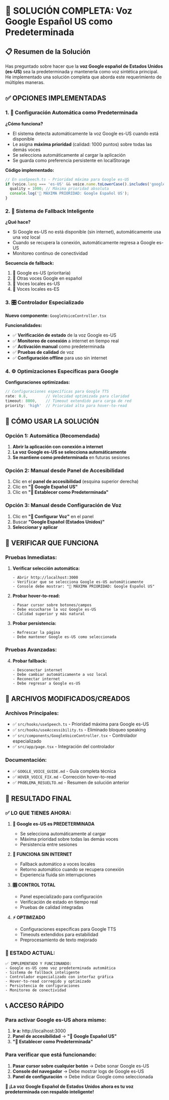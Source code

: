 # 🎉 SOLUCIÓN COMPLETA: Voz Google Español US como Predeterminada

## 📋 Resumen de la Solución

Has preguntado sobre hacer que la **voz Google español de Estados Unidos (es-US)** sea la predeterminada y mantenerla como voz sintética principal. He implementado una solución completa que aborda este requerimiento de múltiples maneras.

## ✅ OPCIONES IMPLEMENTADAS

### 1. 🌟 **Configuración Automática como Predeterminada**

**¿Cómo funciona?**
- El sistema detecta automáticamente la voz Google es-US cuando está disponible
- Le asigna **máxima prioridad** (calidad: 1000 puntos) sobre todas las demás voces
- Se selecciona automáticamente al cargar la aplicación
- Se guarda como preferencia persistente en localStorage

**Código implementado:**
```typescript
// En useSpeech.ts - Prioridad máxima para Google es-US
if (voice.lang === 'es-US' && voice.name.toLowerCase().includes('google')) {
  quality = 1000; // Máxima prioridad absoluta
  console.log('🌟 MÁXIMA PRIORIDAD: Google Español US');
}
```

### 2. 🔄 **Sistema de Fallback Inteligente**

**¿Qué hace?**
- Si Google es-US no está disponible (sin internet), automáticamente usa una voz local
- Cuando se recupera la conexión, automáticamente regresa a Google es-US
- Monitoreo continuo de conectividad

**Secuencia de fallback:**
1. 🥇 Google es-US (prioritaria)
2. 🥈 Otras voces Google en español
3. 🥉 Voces locales es-US
4. 🏃 Voces locales es-ES

### 3. 🎛️ **Controlador Especializado**

**Nuevo componente:** `GoogleVoiceController.tsx`

**Funcionalidades:**
- ✅ **Verificación de estado** de la voz Google es-US
- ✅ **Monitoreo de conexión** a internet en tiempo real
- ✅ **Activación manual** como predeterminada
- ✅ **Pruebas de calidad** de voz
- ✅ **Configuración offline** para uso sin internet

### 4. ⚙️ **Optimizaciones Específicas para Google**

**Configuraciones optimizadas:**
```typescript
// Configuraciones específicas para Google TTS
rate: 0.8,        // Velocidad optimizada para claridad
timeout: 8000,    // Timeout extendido para carga de red
priority: 'high'  // Prioridad alta para hover-to-read
```

## 🚀 CÓMO USAR LA SOLUCIÓN

### **Opción 1: Automática (Recomendada)**
1. **Abrir la aplicación con conexión a internet**
2. **La voz Google es-US se selecciona automáticamente**
3. **Se mantiene como predeterminada** en futuras sesiones

### **Opción 2: Manual desde Panel de Accesibilidad**
1. Clic en el **panel de accesibilidad** (esquina superior derecha)
2. Clic en **"🌟 Google Español US"**
3. Clic en **"🌟 Establecer como Predeterminada"**

### **Opción 3: Manual desde Configuración de Voz**
1. Clic en **"🎤 Configurar Voz"** en el panel
2. Buscar **"Google Español (Estados Unidos)"**
3. **Seleccionar y aplicar**

## 🧪 VERIFICAR QUE FUNCIONA

### **Pruebas Inmediatas:**

1. **Verificar selección automática:**
   ```
   - Abrir http://localhost:3000
   - Verificar que se selecciona Google es-US automáticamente
   - Console debe mostrar: "🌟 MÁXIMA PRIORIDAD: Google Español US"
   ```

2. **Probar hover-to-read:**
   ```
   - Pasar cursor sobre botones/campos
   - Debe escucharse la voz Google es-US
   - Calidad superior y más natural
   ```

3. **Probar persistencia:**
   ```
   - Refrescar la página
   - Debe mantener Google es-US como seleccionada
   ```

### **Pruebas Avanzadas:**

4. **Probar fallback:**
   ```
   - Desconectar internet
   - Debe cambiar automáticamente a voz local
   - Reconectar internet
   - Debe regresar a Google es-US
   ```

## 📁 ARCHIVOS MODIFICADOS/CREADOS

### **Archivos Principales:**
- ✅ `src/hooks/useSpeech.ts` - Prioridad máxima para Google es-US
- ✅ `src/hooks/useAccessibility.ts` - Eliminado bloqueo speaking
- ✅ `src/components/GoogleVoiceController.tsx` - Controlador especializado
- ✅ `src/app/page.tsx` - Integración del controlador

### **Documentación:**
- ✅ `GOOGLE_VOICE_GUIDE.md` - Guía completa técnica
- ✅ `HOVER_VOICE_FIX.md` - Corrección hover-to-read
- ✅ `PROBLEMA_RESUELTO.md` - Resumen de solución anterior

## 🎯 RESULTADO FINAL

### **✅ LO QUE TIENES AHORA:**

1. **🌟 Google es-US es PREDETERMINADA**
   - Se selecciona automáticamente al cargar
   - Máxima prioridad sobre todas las demás voces
   - Persistencia entre sesiones

2. **🔄 FUNCIONA SIN INTERNET**
   - Fallback automático a voces locales
   - Retorno automático cuando se recupera conexión
   - Experiencia fluida sin interrupciones

3. **🎛️ CONTROL TOTAL**
   - Panel especializado para configuración
   - Verificación de estado en tiempo real
   - Pruebas de calidad integradas

4. **⚡ OPTIMIZADO**
   - Configuraciones específicas para Google TTS
   - Timeouts extendidos para estabilidad
   - Preprocesamiento de texto mejorado

### **🚀 ESTADO ACTUAL:**

```
✅ IMPLEMENTADO Y FUNCIONANDO:
- Google es-US como voz predeterminada automática
- Sistema de fallback inteligente
- Controlador especializado con interfaz gráfica
- Hover-to-read corregido y optimizado
- Persistencia de configuraciones
- Monitoreo de conectividad
```

## 📞 ACCESO RÁPIDO

### **Para activar Google es-US ahora mismo:**

1. **Ir a:** http://localhost:3000
2. **Panel de accesibilidad** → **"🌟 Google Español US"**
3. **"🌟 Establecer como Predeterminada"**

### **Para verificar que está funcionando:**

1. **Pasar cursor sobre cualquier botón** → Debe sonar Google es-US
2. **Console del navegador** → Debe mostrar logs de Google es-US
3. **Panel de configuración** → Debe indicar Google como seleccionada

**🎉 ¡La voz Google Español de Estados Unidos ahora es tu voz predeterminada con respaldo inteligente!**
